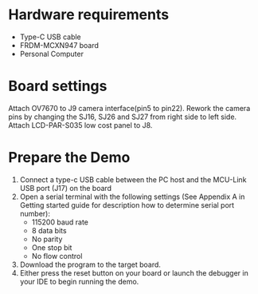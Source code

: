 Hardware requirements
=====================
- Type-C USB cable
- FRDM-MCXN947 board
- Personal Computer

Board settings
============
Attach OV7670 to J9 camera interface(pin5 to pin22).
Rework the camera pins by changing the SJ16, SJ26 and SJ27 from right side to left side.
Attach LCD-PAR-S035 low cost panel to J8.

Prepare the Demo
===============
1.  Connect a type-c USB cable between the PC host and the MCU-Link USB port (J17) on the board
2.  Open a serial terminal with the following settings (See Appendix A in Getting started guide for description how to determine serial port number):
    - 115200 baud rate
    - 8 data bits
    - No parity
    - One stop bit
    - No flow control
3.  Download the program to the target board.
4.  Either press the reset button on your board or launch the debugger in your IDE to begin running the demo.


